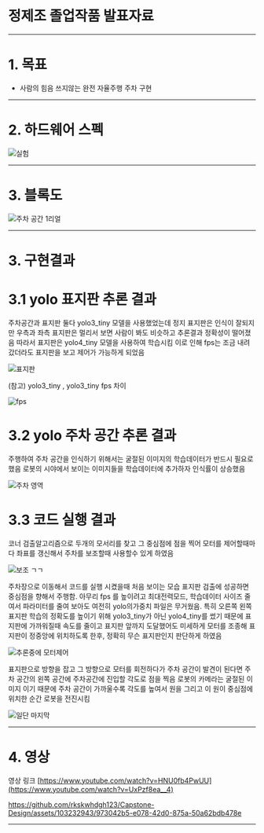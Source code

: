
# 정제조 졸업작품 발표자료
---
# 1. 목표
   
- 사람의 힘음 쓰지않는 완전 자율주행 주차 구현
  


---

# 2. 하드웨어 스펙

![실험](https://github.com/rkskwhdgh123/Capstone-Design/assets/103232943/9eb70c29-d5dc-49a7-8262-8719c5b1becd)


---


# 3. 블록도


![주차 공간 1리얼](https://github.com/rkskwhdgh123/Capstone-Design/assets/103232943/eb498cdf-6932-445a-ad3b-963c34a6d493)



---

# 3. 구현결과

# 3.1 yolo 표지판 추론 결과

주차공간과 표지판 둘다 yolo3_tiny 모델을 사용했었는데
정지 표지판은 인식이 잘되지만 우측과 좌측 표지판은 멀리서 보면 사람이 봐도 비슷하고 추론결과 정확성이 떨어졌음 
따라서 표지판은 yolo4_tiny 모델을 사용하여 학습시킴 이로 인해 fps는 조금 내려갔더라도 표지판을 보고 제어가 가능하게 되었음

![표지판](https://github.com/rkskwhdgh123/Capstone-Design/assets/103232943/dc010b4f-058a-44ba-b791-cb0e80b5958c)




(참고) yolo3_tiny , yolo3_tiny fps 차이



![fps](https://github.com/rkskwhdgh123/Capstone-Design/assets/103232943/6b705b66-ac1f-4c39-a3fa-78118bc40af1)






# 3.2 yolo 주차 공간 추론 결과


주행하여 주차 공간을 인식하기 위해서는 굴절된 이미지의 학습데이터가 반드시 필요로 했음
로봇의 시야에서 보이는 이미지들을 학습데이터에 추가하자 인식률이 상승했음

![주차 영역](https://github.com/rkskwhdgh123/Capstone-Design/assets/103232943/dce2e3f0-a89d-409e-bbdf-174e83149449)

# 3.3 코드 실행 결과

코너 검출알고리즘으로 두개의 모서리를 찾고 그 중심점에 점을 찍어 모터를 제어할때마다 좌표를 갱신해서 주차를 보조할때 사용할수 있게 하였음

![보조 ㄱㄱ](https://github.com/rkskwhdgh123/Capstone-Design/assets/103232943/aa7f1b11-0e10-4bd2-9d47-e2310ba33d4d)

주차장으로 이동해서 코드를 실행 시켰을때 처음 보이는 모습
표지판 검출에 성공하면 중심점을 향해서 주행함.
아무리 fps 를 높이려고 최대전력모드, 학습데이터 사이즈 줄여서 파라미터를 줄여 보아도 여전히
yolo의가중치 파일은 무거웠음. 특히 오른쪽 왼쪽 표지판 학습의 정확도를 높이기 위해 yolo3_tiny가 아닌 yolo4_tiny를 썼기 때문에
표지판에 가까워질때 속도를 줄이고 표지판 앞까지 도달했어도 미세하게 모터를 조종해 표지판이 정중앙에 위치하도록 한후, 정확히 무슨 표지판인지
판단하게 하였음

![추론중에 모터제어](https://github.com/rkskwhdgh123/Capstone-Design/assets/103232943/8c1f6ad4-b8f6-4217-9753-7a34fbc409f3)


표지판으로 방향을 잡고 그 방향으로 모터를 회전하다가 주차 공간이 발견이 된다면
주차 공간의 왼쪽 공간에 주차공간에 진입할 각도로 점을 찍음
로봇의 카메라는 굴절된 이미지 이기 때문에 주차 공간이 가까울수록 각도를 높여서 원을 그리고
이 원이 중심점에 위치한 순간 로봇을 전진시킴

![일단 마지막](https://github.com/rkskwhdgh123/Capstone-Design/assets/103232943/89e55bf3-2b65-4b99-a916-e2304cb059fd)




---

# 4. 영상


영상 링크 [https://www.youtube.com/watch?v=HNU0fb4PwUU](https://www.youtube.com/watch?v=UxPzf8ea__4)



https://github.com/rkskwhdgh123/Capstone-Design/assets/103232943/973042b5-e078-42d0-875a-50a62bdb478e






---
